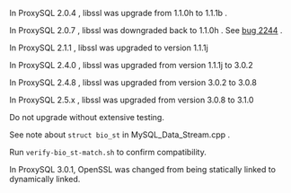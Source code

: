 In ProxySQL 2.0.4 , libssl was upgrade from 1.1.0h to 1.1.1b .

In ProxySQL 2.0.7 , libssl was downgraded back to 1.1.0h . See [bug 2244](https://github.com/sysown/proxysql/issues/2244) .

In ProxySQL 2.1.1 , libssl was upgraded to version 1.1.1j

In ProxySQL 2.4.0 , libssl was upgraded from version 1.1.1j to 3.0.2

In ProxySQL 2.4.8 , libssl was upgraded from version 3.0.2 to 3.0.8

In ProxySQL 2.5.x , libssl was upgraded from version 3.0.8 to 3.1.0


Do not upgrade without extensive testing.

See note about `struct bio_st` in MySQL_Data_Stream.cpp .

Run `verify-bio_st-match.sh` to confirm compatibility.

In ProxySQL 3.0.1, OpenSSL was changed from being statically linked to dynamically linked.